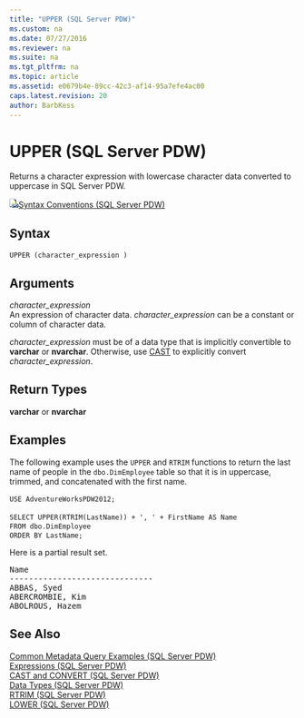 ```yaml
---
title: "UPPER (SQL Server PDW)"
ms.custom: na
ms.date: 07/27/2016
ms.reviewer: na
ms.suite: na
ms.tgt_pltfrm: na
ms.topic: article
ms.assetid: e0679b4e-89cc-42c3-af14-95a7efe4ac00
caps.latest.revision: 20
author: BarbKess
---
```

# UPPER (SQL Server PDW)
Returns a character expression with lowercase character data converted to uppercase in SQL Server PDW.  
  
![Topic link icon](../sqlpdw/media/Topic_Link.gif "Topic_Link")[Syntax Conventions &#40;SQL Server PDW&#41;](../sqlpdw/syntax-conventions-sql-server-pdw.md)  
  
## Syntax  
  
```  
UPPER (character_expression )  
```  
  
## Arguments  
*character_expression*  
An expression of character data. *character_expression* can be a constant or column of character data.  
  
*character_expression* must be of a data type that is implicitly convertible to **varchar** or **nvarchar**. Otherwise, use [CAST](../sqlpdw/cast-and-convert-sql-server-pdw.md) to explicitly convert *character_expression*.  
  
## Return Types  
**varchar** or **nvarchar**  
  
## Examples  
The following example uses the `UPPER` and `RTRIM` functions to return the last name of people in the `dbo.DimEmployee` table so that it is in uppercase, trimmed, and concatenated with the first name.  
  
```  
USE AdventureWorksPDW2012;  
  
SELECT UPPER(RTRIM(LastName)) + ', ' + FirstName AS Name  
FROM dbo.DimEmployee  
ORDER BY LastName;  
```  
  
Here is a partial result set.  
  
<pre>Name  
------------------------------  
ABBAS, Syed  
ABERCROMBIE, Kim  
ABOLROUS, Hazem</pre>  
  
## See Also  
[Common Metadata Query Examples &#40;SQL Server PDW&#41;](../sqlpdw/common-metadata-query-examples-sql-server-pdw.md)  
[Expressions &#40;SQL Server PDW&#41;](../sqlpdw/expressions-sql-server-pdw.md)  
[CAST and CONVERT &#40;SQL Server PDW&#41;](../sqlpdw/cast-and-convert-sql-server-pdw.md)  
[Data Types &#40;SQL Server PDW&#41;](../sqlpdw/data-types-sql-server-pdw.md)  
[RTRIM &#40;SQL Server PDW&#41;](../sqlpdw/rtrim-sql-server-pdw.md)  
[LOWER &#40;SQL Server PDW&#41;](../sqlpdw/lower-sql-server-pdw.md)  
  
